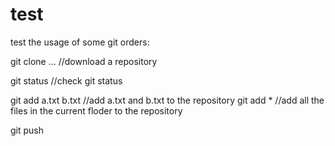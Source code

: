 # test
test the usage of some git orders:

git clone ... //download a repository         

git status  //check git status

git add a.txt b.txt //add a.txt and b.txt to the repository
git add *   //add all the files in the current floder to the repository


git push
